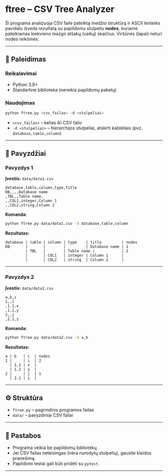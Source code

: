# ftree – CSV Tree Analyzer

Ši programa analizuoja CSV faile pateiktą medžio struktūrą ir ASCII lentelės pavidalu išveda rezultatą su papildomu stulpeliu **nodes**, kuriame pateikiamas kiekvieno mazgo atšakų (vaikų) skaičius. Viršūnės (lapai) neturi nodes reikšmės.

---

## 🚀 Paleidimas

### Reikalavimai
- Python 3.8+
- Standartinė biblioteka (nereikia papildomų paketų)

### Naudojimas

```bash
python ftree.py <csv_failas> -d <stulpeliai>
```

- `<csv_failas>` – kelias iki CSV failo
- `-d <stulpeliai>` – hierarchijos stulpeliai, atskirti kableliais (pvz. `database,table,column`)

---

## 📂 Pavyzdžiai

### Pavyzdys 1

**Įvestis:** `data/data1.csv`
```csv
database,table,column,type,title
DB,,,,Database name
,TBL,,Table name,
,,COL1,integer,Column 1
,,COL2,string,Column 2
```

**Komanda:**
```bash
python ftree.py data/data1.csv -d database,table,column
```

**Rezultatas:**
```
database | table | column | type    | title         | nodes
DB       |       |        |         | Database name | 1
         | TBL   |        | Table name |            | 2
         |       | COL1   | integer | Column 1      | 
         |       | COL2   | string  | Column 2      | 
```

---

### Pavyzdys 2

**Įvestis:** `data/data2.csv`
```csv
a,b,c
1,,i
,1.1,x
,1.2,y
2,,j
,2.1,z
```

**Komanda:**
```bash
python ftree.py data/data2.csv -d a,b
```

**Rezultatas:**
```
a | b   | c  | nodes
1 |     | i  | 2
  | 1.1 | x  | 
  | 1.2 | y  | 
2 |     | j  | 1
  | 2.1 | z  | 
```

---

## ⚙️ Struktūra
- `ftree.py` – pagrindinis programos failas
- `data/` – pavyzdiniai CSV failai

---

## 📌 Pastabos
- Programa veikia be papildomų bibliotekų.
- Jei CSV failas neteisingas (nėra nurodytų stulpelių), gausite klaidos pranešimą.
- Papildomi testai gali būti pridėti su `pytest`.

---
